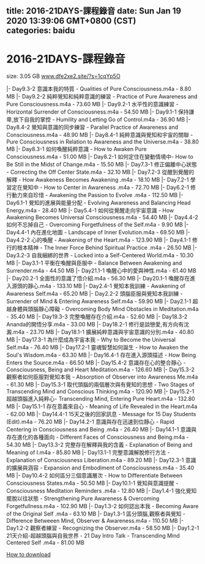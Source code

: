 
title: 2016-21DAYS-課程錄音
date: Sun Jan 19 2020 13:39:06 GMT+0800 (CST)    
categories: baidu
---

# 2016-21DAYS-課程錄音
size: 3.05 GB
 www.dfe2xe2.site/?s=1cqYp5O
 
|- Day9.3-2 意識本我的特質 - Qualities of Pure Consciousness.m4a - 8.80 MB
|- Day9.2-2 純粹覺知和純粹意識的練習 - Practice of Pure Awareness and Pure Consciousness.m4a - 73.60 MB
|- Day9.2-1 水平性的意識練習 - Horizontal Surrender of Consciousness.m4a - 54.50 MB
|- Day9.1-1 保持謙卑,放下自我的掌控 - Humility and Letting Go of Control.m4a - 36.90 MB
|- Day8.4-2 覺知與意識的同步練習 - Parallel Practice of Awareness and Consciousness.m4a - 48.90 MB
|- Day8.4-1 純粹意識與覺知和宇宙的關聯 - Pure Consciousness in Relation to Awareness and the Universe.m4a - 38.80 MB
|- Day8.3-1 如何喚醒純粹意識 - How to Awaken Pure Consciousness.m4a - 51.00 MB
|- Day8.2-1 如何定住在變動情境中- How to Be Still in the Midst of Change.m4a - 15.50 MB
|- Day7.3-1 修正偏離中心狀態 - Correcting the Off Center State.m4a - 32.10 MB
|- Day7.2-3 從醒到覺醒的解釋 - How Awakeness Becomes Awakening .m4a - 18.10 MB
|- Day7.2-1 學習定在覺知中 - How to Center in Awareness  .m4a - 72.70 MB
|- Day6.2-1 修行動力來自珍惜 - Awakening the Passion to Evolve  .m4a - 112.50 MB
|- Day6.1-1 覺知的進展與能量分配 - Evolving Awareness and Balancing Head Energy.m4a - 28.40 MB
|- Day5.4-1 如何從覺醒走向宇宙意識 - How Awakening Becomes Universal Consciousness.m4a - 54.40 MB
|- Day4.4-2 如何不忘掉自己 - Overcoming Forgetfulness of the Self.m4a - 9.90 MB
|- Day4.4-1 內在進化地圖 - Landscape of Inner Evolution.m4a - 69.50 MB
|- Day4.2-2 心的喚醒 - Awakening of the Heart.m4a - 123.90 MB
|- Day4.1-1 修行的根本精神 - The Inner Force Behind Spiritual Practice .m4a - 26.50 MB
|- Day3.2-3 自我綑綁的世界 - Locked into a Self-Centered World.m4a - 10.30 MB
|- Day3.1-1 平衡在喚醒與臣服中 - Balance Between Awakening and Surrender.m4a - 44.50 MB
|- Day21.1-1 喚醒心中的愛與神性.m4a - 61.40 MB
|- Day20.2-1 全面性的意識了悟介紹.m4a - 56.30 MB
|- Day20.1-1 喚醒存在進入源頭的靜心.m4a - 133.10 MB
|- Day2.4-1 覺知本我訓練 - Awakening of Awareness Self.m4a - 65.20 MB
|- Day2.2-2 頭腦臣服與覺知本我訓練 - Surrender of Mind & Entering Awareness Self.m4a - 59.90 MB
|- Day2.1-1 超越身體與頭腦靜心障礙 - Overcoming Body Mind Obstacles in Meditation.m4a - 35.40 MB
|- Day19.3-3 完整喚醒存在介紹.m4a - 52.60 MB
|- Day18.3-2 Ananda的開悟分享.m4a - 33.00 MB
|- Day18.2-1 修行是談戀愛,有方向有沈澱.m4a - 23.70 MB
|- Day18.1-1 擴展純粹意識與宇宙意識的分別.m4a - 40.80 MB
|- Day17.3-1 為什麼成為宇宙本我 - Why to Become the Universal Self.m4a - 76.40 MB
|- Day17.2-1 靈魂智慧如何誕生 - How to Awaken the Soul's Wisdom.m4a - 63.30 MB
|- Day16.4-1 存在進入源頭描述  - How Being Enters the Source.m4a - 66.50 MB
|- Day15.4-2 意識存在心的整合靜心 - Consciousness, Being and Heart Meditation.m4a - 126.60 MB
|- Day15.3-2 觀察者如何臣服對覺知本我 - Absorption of Observer into Awareness Me.m4a - 61.30 MB
|- Day15.3-1 取代頭腦的兩個層次與有覺知的思想 - Two Stages of Transcending Mind and Conscious Thinking.m4a - 120.90 MB
|- Day15.2-1 超越頭腦進入純粹心- Transcending Mind, Entering Pure Heart.m4a - 132.80 MB
|- Day15.1-1 存在意義來自心 - Meaning of Life Revealed in the Heart.m4a - 62.00 MB
|- Day14.4-1 15天之後的回家訊息 - Message for 15 Day Students (Edit).m4a - 76.20 MB
|- Day14.2-1 意識與存在迅速到位靜心 - Rapid Centering in Consciousness and Being .m4a - 26.40 MB
|- Day14.1-1 意識與存在進化的各種面向 - Different Faces of Consciousness and Being.m4a - 54.30 MB
|- Day13.3-2 完整存在解釋與我的含義 - Explanation of Being and Meaning of I.m4a - 85.80 MB
|- Day13.1-1 完整意識解脫修行方法  - Explanation of Consciousness Liberation.m4a - 89.20 MB
|- Day12.3-1 意識的擴展與涵容 - Expansion and Embodiment of Consciousness.m4a - 35.40 MB
|- Day10.4-2 如何區分三個意識層次 - How to Differentiate Between Consciousness States.m4a - 50.50 MB
|- Day10.1-1 覺知與意識提醒 - Consciousness Meditation Reminders .m4a - 12.80 MB
|- Day1.4-1 強化覺知擺脫以往狀態 - Strengthening Pure Awareness & Overcoming Forgetfullness.m4a - 102.90 MB
|- Day1.3-2 如何認出本我 - Becoming Aware of the Original Self .m4a - 63.10 MB
|- Day1.3-1 區分頭腦,觀察者與覺知 - Difference Betweeen Mind, Observer & Awareness.m4a - 110.50 MB
|- Day1.2-2 觀察者練習 - Recognizing the Observer.m4a - 58.50 MB
|- Day1.2-1 21天介紹-超越頭腦與自我世界 - 21 Day Intro Talk - Transcending Mind Centered Self .m4a - 81.00 MB

[How to download](https://bpcam.bemobtrk.com/go/2ceec3aa-1ca2-46d6-b9ff-aaa5c184517c?jno=156)